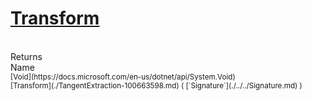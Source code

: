 # [Transform](./TangentExtraction-100663598.md)


<br>
Returns<img width=500/>Name
<br>
<sub>[Void](https://docs.microsoft.com/en-us/dotnet/api/System.Void)</sub><img width=500/><sub>[Transform](./TangentExtraction-100663598.md) ( [`Signature`](./../../Signature.md) )</sub><br>



